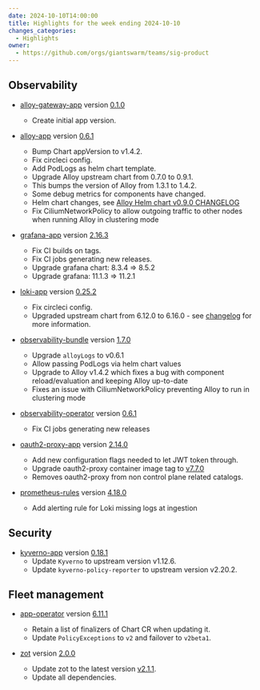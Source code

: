 ```yaml
---
date: 2024-10-10T14:00:00
title: Highlights for the week ending 2024-10-10
changes_categories:
  - Highlights
owner:
  - https://github.com/orgs/giantswarm/teams/sig-product
---
```


## Observability

- [alloy-gateway-app](https://github.com/giantswarm/alloy-gateway-app) version [0.1.0](https://github.com/giantswarm/alloy-gateway-app/releases/tag/v0.1.0)
    - Create initial app version.

- [alloy-app](https://github.com/giantswarm/alloy-app) version [0.6.1](https://github.com/giantswarm/alloy-app/compare/v0.5.2...v0.6.1)
    - Bump Chart appVersion to v1.4.2.
    - Fix circleci config.
    - Add PodLogs as helm chart template.
    - Upgrade Alloy upstream chart from 0.7.0 to 0.9.1.
    - This bumps the version of Alloy from 1.3.1 to 1.4.2.
    - Some debug metrics for components have changed.
    - Helm chart changes, see [Alloy Helm chart v0.9.0 CHANGELOG](https://github.com/grafana/alloy/blob/helm-chart/0.9.0/operations/helm/charts/alloy/CHANGELOG.md)
    - Fix CiliumNetworkPolicy to allow outgoing traffic to other nodes when running Alloy in clustering mode

- [grafana-app](https://github.com/giantswarm/grafana-app) version [2.16.3](https://github.com/giantswarm/grafana-app/compare/v2.16.0...v2.16.3)
    - Fix CI builds on tags.
    - Fix CI jobs generating new releases.
    - Upgrade grafana chart: 8.3.4 => 8.5.2
    - Upgrade grafana: 11.1.3 => 11.2.1

- [loki-app](https://github.com/giantswarm/loki-app) version [0.25.2](https://github.com/giantswarm/loki-app/compare/v0.25.1...v0.25.2)
    - Fix circleci config.
    - Upgraded upstream chart from 6.12.0 to 6.16.0 - see [changelog](https://github.com/grafana/loki/blob/main/production/helm/loki/CHANGELOG.md) for more information.

- [observability-bundle](https://github.com/giantswarm/observability-bundle) version [1.7.0](https://github.com/giantswarm/observability-bundle/compare/v1.6.2...v1.7.0)
    - Upgrade `alloyLogs` to v0.6.1
    - Allow passing PodLogs via helm chart values
    - Upgrade to Alloy v1.4.2 which fixes a bug with component reload/evaluation and keeping Alloy up-to-date
    - Fixes an issue with CiliumNetworkPolicy preventing Alloy to run in clustering mode

- [observability-operator](https://github.com/giantswarm/observability-operator) version [0.6.1](https://github.com/giantswarm/observability-operator/compare/v0.6.0...v0.6.1)
    - Fix CI jobs generating new releases

- [oauth2-proxy-app](https://github.com/giantswarm/oauth2-proxy-app) version [2.14.0](https://github.com/giantswarm/oauth2-proxy-app/compare/v2.13.0...v2.14.0)
    - Add new configuration flags needed to let JWT token through.
    - Upgrade oauth2-proxy container image tag to [v7.7.0](https://github.com/oauth2-proxy/oauth2-proxy/releases/tag/v7.7.0)
    - Removes oauth2-proxy from non control plane related catalogs.

- [prometheus-rules](https://github.com/giantswarm/prometheus-rules) version [4.18.0](https://github.com/giantswarm/prometheus-rules/compare/v4.17.0...v4.18.0)
    - Add alerting rule for Loki missing logs at ingestion

## Security

- [kyverno-app](https://github.com/giantswarm/kyverno-app) version [0.18.1](https://github.com/giantswarm/kyverno-app/compare/v0.18.0...v0.18.1)
    - Update `Kyverno` to upstream version v1.12.6.
    - Update `kyverno-policy-reporter` to upstream version v2.20.2.

## Fleet management

- [app-operator](https://github.com/giantswarm/app-operator) version [6.11.1](https://github.com/giantswarm/app-operator/compare/v6.11.0...v6.11.1)
    - Retain a list of finalizers of Chart CR when updating it.
    - Update `PolicyExceptions` to `v2` and failover to `v2beta1`.

- [zot](https://github.com/giantswarm/zot) version [2.0.0](https://github.com/giantswarm/zot/compare/v1.1.0...v2.0.0)
    - Update zot to the latest version [v2.1.1](https://github.com/project-zot/zot/releases/tag/v2.1.1).
    - Update all dependencies.
